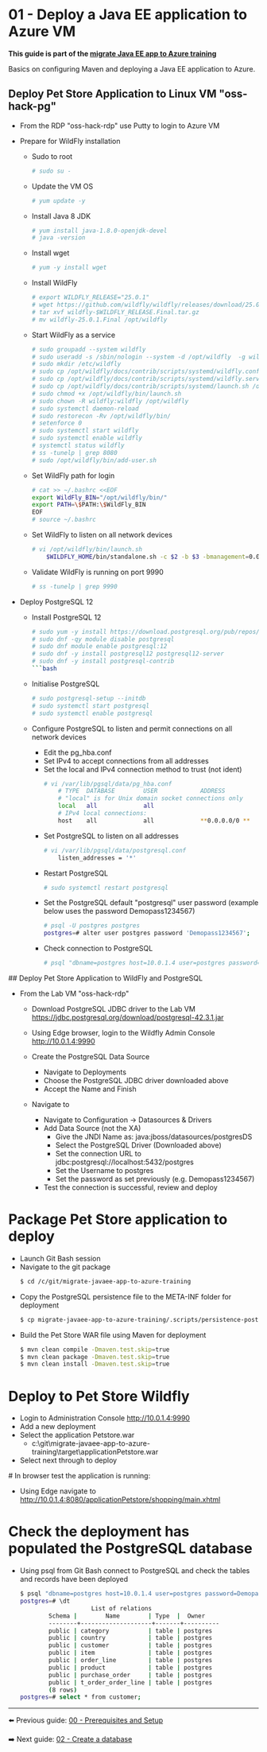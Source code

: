 # 01 - Deploy a Java EE application to Azure VM

__This guide is part of the [migrate Java EE app to Azure training](../README.md)__

Basics on configuring Maven and deploying a Java EE application to Azure.

## Deploy Pet Store Application to Linux VM "oss-hack-pg"
    
* From the RDP "oss-hack-rdp" use Putty to login to Azure VM 

* Prepare for WildFly installation
    * Sudo to root
        ```bash
        # sudo su - 
        ```
    * Update the VM OS
        ```bash
        # yum update -y 
        ```
    * Install Java 8 JDK
        ```bash
        # yum install java-1.8.0-openjdk-devel
        # java -version
        ```
    * Install wget
        ```bash
        # yum -y install wget
        ```
    * Install WildFly 
        ```bash
        # export WILDFLY_RELEASE="25.0.1"
        # wget https://github.com/wildfly/wildfly/releases/download/25.0.1.Final/wildfly-25.0.1.Final.tar.gz
        # tar xvf wildfly-$WILDFLY_RELEASE.Final.tar.gz
        # mv wildfly-25.0.1.Final /opt/wildfly
        ```
    * Start WildFly as a service
        ```bash
        # sudo groupadd --system wildfly
        # sudo useradd -s /sbin/nologin --system -d /opt/wildfly  -g wildfly wildfly
        # sudo mkdir /etc/wildfly
        # sudo cp /opt/wildfly/docs/contrib/scripts/systemd/wildfly.conf /etc/wildfly/
        # sudo cp /opt/wildfly/docs/contrib/scripts/systemd/wildfly.service /etc/systemd/system/
        # sudo cp /opt/wildfly/docs/contrib/scripts/systemd/launch.sh /opt/wildfly/bin/
        # sudo chmod +x /opt/wildfly/bin/launch.sh
        # sudo chown -R wildfly:wildfly /opt/wildfly
        # sudo systemctl daemon-reload
        # sudo restorecon -Rv /opt/wildfly/bin/
        # setenforce 0
        # sudo systemctl start wildfly
        # sudo systemctl enable wildfly
        # systemctl status wildfly
        # ss -tunelp | grep 8080
        # sudo /opt/wildfly/bin/add-user.sh
        ```
    * Set WildFly path for login
        ```bash
        # cat >> ~/.bashrc <<EOF
	    export WildFly_BIN="/opt/wildfly/bin/"
	    export PATH=\$PATH:\$WildFly_BIN
	    EOF
        # source ~/.bashrc
        ```
    * Set WildFly to listen on all network devices
        ```bash
        # vi /opt/wildfly/bin/launch.sh   
	        $WILDFLY_HOME/bin/standalone.sh -c $2 -b $3 -bmanagement=0.0.0.0
        ```
    * Validate WildFly is running on port 9990
        ```bash
        # ss -tunelp | grep 9990
        ```

* Deploy PostgreSQL 12
  * Install PostgreSQL 12
    ```bash
    # sudo yum -y install https://download.postgresql.org/pub/repos/yum/reporpms/EL-8-x86_64/pgdg-redhat-repo-latest.noarch.rpm
    # sudo dnf -qy module disable postgresql
    # sudo dnf module enable postgresql:12
    # sudo dnf -y install postgresql12 postgresql12-server
    # sudo dnf -y install postgresql-contrib
    ```bash
  
  * Initialise PostgreSQL 
    ```bash
    # sudo postgresql-setup --initdb
    # sudo systemctl start postgresql
    # sudo systemctl enable postgresql
    ```

  * Configure PostgreSQL to listen and permit connections on all network devices
    * Edit the pg_hba.conf
    * Set IPv4 to accept connections from all addresses
    * Set the local and IPv4 connection method to trust (not ident)
        ```bash
        # vi /var/lib/pgsql/data/pg_hba.conf
	        # TYPE  DATABASE        USER            ADDRESS                 METHOD
	        # "local" is for Unix domain socket connections only
	        local   all             all                                     **trust**
	        # IPv4 local connections:
	        host    all             all             **0.0.0.0/0 **              **trust**
        ```
    * Set PostgreSQL to listen on all addresses
        ```bash
        # vi /var/lib/pgsql/data/postgresql.conf
	        listen_addresses = '*'
        ```
    * Restart PostgreSQL
        ```bash
        # sudo systemctl restart postgresql
        ```
    * Set the PostgreSQL default "postgresql" user password (example below uses the password Demopass1234567)
        ```bash
        # psql -U postgres postgres
	    postgres=# alter user postgres password 'Demopass1234567';
        ```
    * Check connection to PostgreSQL
        ```bash
        # psql "dbname=postgres host=10.0.1.4 user=postgres password=Demopass1234567 port=5432"
        ```


## Deploy Pet Store Application to WildFly and PostgreSQL

* From the Lab VM "oss-hack-rdp"
  * Download PostgreSQL JDBC driver to the Lab VM
  https://jdbc.postgresql.org/download/postgresql-42.3.1.jar

  * Using Edge browser, login to the Wildfly Admin Console
    http://10.0.1.4:9990

  * Create the PostgreSQL Data Source
    * Navigate to Deployments 
    * Choose the PostgreSQL JDBC driver downloaded above
    * Accept the Name and Finish
  
  * Navigate to 
    * Navigate to Configuration -> Datasources & Drivers
    * Add Data Source (not the XA)
      * Give the JNDI Name as:
        java:jboss/datasources/postgresDS
      * Select the PostgreSQL Driver (Downloaded above)
      * Set the connection URL to 
        jdbc:postgresql://localhost:5432/postgres
      * Set the Username to postgres
      * Set the password as set previously (e.g. Demopass1234567)
    * Test the connection is successful, review and deploy

# Package Pet Store application to deploy
  * Launch Git Bash session
  * Navigate to the git package
    ```bash
    $ cd /c/git/migrate-javaee-app-to-azure-training
    ```
  * Copy the PostgreSQL persistence file to the META-INF folder for deployment
    ```bash
    $ cp migrate-javaee-app-to-azure-training/.scripts/persistence-postgresql.xml ../src/main/resources/META-INF/persistence.xml
    ```
  * Build the Pet Store WAR file using Maven for deployment
    ```bash
    $ mvn clean compile -Dmaven.test.skip=true
    $ mvn clean package -Dmaven.test.skip=true
    $ mvn clean install -Dmaven.test.skip=true
    ```

# Deploy to Pet Store Wildfly
  * Login to Administration Console
    http://10.0.1.4:9990
  * Add a new deployment
  * Select the application Petstore.war
    * c:\git\migrate-javaee-app-to-azure-training\target\applicationPetstore.war
  * Select next through to deploy

# In browser test the application is running:
  * Using Edge navigate to 
    http://10.0.1.4:8080/applicationPetstore/shopping/main.xhtml

# Check the deployment has populated the PostgreSQL database
  * Using psql from Git Bash connect to PostgreSQL and check the tables and records have been deployed 
    ```bash
    $ psql "dbname=postgres host=10.0.1.4 user=postgres password=Demopass1234567 port=5432"
    postgres=# \dt
                        List of relations
            Schema |        Name        | Type  |  Owner
            --------+--------------------+-------+----------
            public | category           | table | postgres
            public | country            | table | postgres
            public | customer           | table | postgres
            public | item               | table | postgres
            public | order_line         | table | postgres
            public | product            | table | postgres
            public | purchase_order     | table | postgres
            public | t_order_order_line | table | postgres
            (8 rows)
    postgres=# select * from customer;
    ```
---

⬅️ Previous guide: [00 - Prerequisites and Setup](../step-00-setup-your-environment/README.md)

➡️ Next guide: [02 - Create a database](../step-02-create-azure-postgresql-database/README.md)
